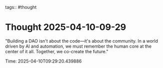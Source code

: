 tags:: #thought

# Thought 2025-04-10-09-29

"Building a DAO isn't about the code—it's about the community. In a world driven by AI and automation, we must remember the human core at the center of it all. Together, we co-create the future."

Time: 2025-04-10T09:29:20.439886
